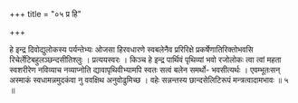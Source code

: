 +++
title = "०५ प्र हि"

+++

हे इन्द्र दिवोद्युलोकस्य पर्यन्तेभ्यः ओजसा हिरवधारणे स्वबलेनैव प्ररिरिक्षे प्रकर्षेणातिरिक्तोभवसि रिचेर्लेटिबहुलञ्छन्दसीतिश्लुः । प्रत्ययस्वरः । किञ्च हे इन्द्र पार्थिवं पृथिव्यां भवो रजोलोकः त्वा त्वां महता स्वशरीरेण नविव्याच नव्याप्नोति द्यावापृथिवीभ्यामपि स्वतः सत्वं बलेन समर्थो- भवसीत्यर्थः । एवम्भूतःसन् अस्माकं स्वधामन्नमुदकंवा नु ववक्षिथ अनुवोढुमिच्छ । वहेः सन्नन्तस्य छान्दसेलिटिरूपं मन्त्रत्वादामभावः ॥ ५ ॥